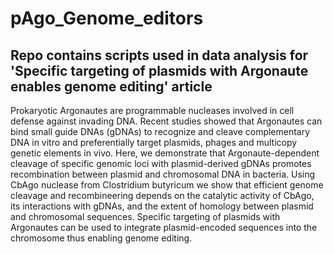 # pAgo_Genome_editors
## Repo contains scripts used in data analysis for 'Specific targeting of plasmids with Argonaute enables genome editing' article 

Prokaryotic Argonautes are programmable nucleases involved in cell defense against invading DNA. Recent studies showed that Argonautes can bind small guide DNAs (gDNAs) to recognize and cleave complementary DNA in vitro and preferentially target plasmids, phages and multicopy genetic elements in vivo. Here, we demonstrate that Argonaute-dependent cleavage of specific genomic loci with plasmid-derived gDNAs promotes recombination between plasmid and chromosomal DNA in bacteria. Using CbAgo nuclease from Clostridium butyricum we show that efficient genome cleavage and recombineering depends on the catalytic activity of CbAgo, its interactions with gDNAs, and the extent of homology between plasmid and chromosomal sequences. Specific targeting of plasmids with Argonautes can be used to integrate plasmid-encoded sequences into the chromosome thus enabling genome editing. 
